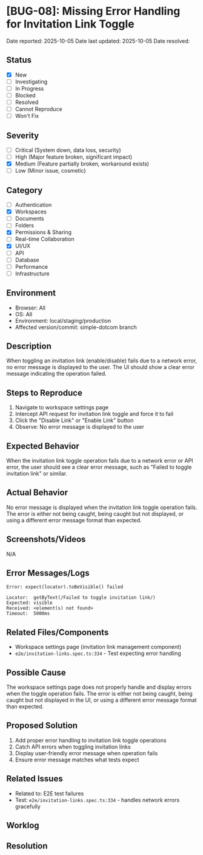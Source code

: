 # [BUG-08]: Missing Error Handling for Invitation Link Toggle

Date reported: 2025-10-05
Date last updated: 2025-10-05
Date resolved:

## Status

- [x] New
- [ ] Investigating
- [ ] In Progress
- [ ] Blocked
- [ ] Resolved
- [ ] Cannot Reproduce
- [ ] Won't Fix

## Severity

- [ ] Critical (System down, data loss, security)
- [ ] High (Major feature broken, significant impact)
- [x] Medium (Feature partially broken, workaround exists)
- [ ] Low (Minor issue, cosmetic)

## Category

- [ ] Authentication
- [x] Workspaces
- [ ] Documents
- [ ] Folders
- [x] Permissions & Sharing
- [ ] Real-time Collaboration
- [x] UI/UX
- [ ] API
- [ ] Database
- [ ] Performance
- [ ] Infrastructure

## Environment

- Browser: All
- OS: All
- Environment: local/staging/production
- Affected version/commit: simple-dotcom branch

## Description

When toggling an invitation link (enable/disable) fails due to a network error, no error message is displayed to the user. The UI should show a clear error message indicating the operation failed.

## Steps to Reproduce

1. Navigate to workspace settings page
2. Intercept API request for invitation link toggle and force it to fail
3. Click the "Disable Link" or "Enable Link" button
4. Observe: No error message is displayed to the user

## Expected Behavior

When the invitation link toggle operation fails due to a network error or API error, the user should see a clear error message, such as "Failed to toggle invitation link" or similar.

## Actual Behavior

No error message is displayed when the invitation link toggle operation fails. The error is either not being caught, being caught but not displayed, or using a different error message format than expected.

## Screenshots/Videos

N/A

## Error Messages/Logs

```
Error: expect(locator).toBeVisible() failed

Locator:  getByText(/Failed to toggle invitation link/)
Expected: visible
Received: <element(s) not found>
Timeout:  5000ms
```

## Related Files/Components

- Workspace settings page (invitation link management component)
- `e2e/invitation-links.spec.ts:334` - Test expecting error handling

## Possible Cause

The workspace settings page does not properly handle and display errors when the toggle operation fails. The error is either not being caught, being caught but not displayed in the UI, or using a different error message format than expected.

## Proposed Solution

1. Add proper error handling to invitation link toggle operations
2. Catch API errors when toggling invitation links
3. Display user-friendly error message when operation fails
4. Ensure error message matches what tests expect

## Related Issues

- Related to: E2E test failures
- Test: `e2e/invitation-links.spec.ts:334` - handles network errors gracefully

## Worklog

## Resolution